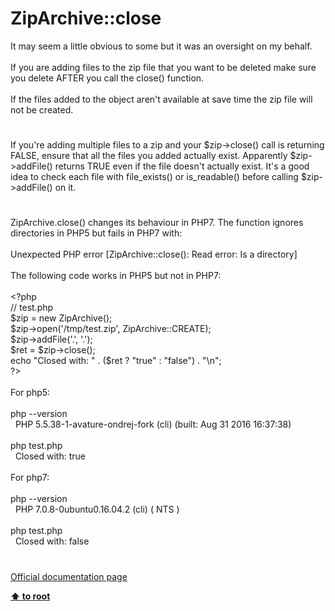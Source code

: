 # ZipArchive::close




<div class="phpcode"><span class="html">
It may seem a little obvious to some but it was an oversight on my behalf.<br><br>If you are adding files to the zip file that you want to be deleted make sure you delete AFTER you call the close() function.<br><br>If the files added to the object aren&apos;t available at save time the zip file will not be created.</span>
</div>
  

#


<div class="phpcode"><span class="html">
If you&apos;re adding multiple files to a zip and your $zip-&gt;close() call is returning FALSE, ensure that all the files you added actually exist. Apparently $zip-&gt;addFile() returns TRUE even if the file doesn&apos;t actually exist. It&apos;s a good idea to check each file with file_exists() or is_readable() before calling $zip-&gt;addFile() on it.</span>
</div>
  

#


<div class="phpcode"><span class="html">
ZipArchive.close() changes its behaviour in PHP7. The function ignores directories in PHP5 but fails in PHP7 with: <br><br>Unexpected PHP error [ZipArchive::close(): Read error: Is a directory]<br><br>The following code works in PHP5 but not in PHP7:<br><br><span class="default">&lt;?php <br></span><span class="comment">// test.php<br></span><span class="default">$zip </span><span class="keyword">= new </span><span class="default">ZipArchive</span><span class="keyword">();<br></span><span class="default">$zip</span><span class="keyword">-&gt;</span><span class="default">open</span><span class="keyword">(</span><span class="string">&apos;/tmp/test.zip&apos;</span><span class="keyword">, </span><span class="default">ZipArchive</span><span class="keyword">::</span><span class="default">CREATE</span><span class="keyword">);<br></span><span class="default">$zip</span><span class="keyword">-&gt;</span><span class="default">addFile</span><span class="keyword">(</span><span class="string">&apos;.&apos;</span><span class="keyword">, </span><span class="string">&apos;.&apos;</span><span class="keyword">);<br></span><span class="default">$ret </span><span class="keyword">= </span><span class="default">$zip</span><span class="keyword">-&gt;</span><span class="default">close</span><span class="keyword">();<br>echo </span><span class="string">&quot;Closed with: &quot; </span><span class="keyword">. (</span><span class="default">$ret </span><span class="keyword">? </span><span class="string">&quot;true&quot; </span><span class="keyword">: </span><span class="string">&quot;false&quot;</span><span class="keyword">) . </span><span class="string">&quot;\n&quot;</span><span class="keyword">;<br></span><span class="default">?&gt;<br></span><br>For php5:<br><br>php --version<br>&#xA0; PHP 5.5.38-1-avature-ondrej-fork (cli) (built: Aug 31 2016 16:37:38)<br><br>php test.php<br>&#xA0; Closed with: true<br><br>For php7:<br><br>php --version<br>&#xA0; PHP 7.0.8-0ubuntu0.16.04.2 (cli) ( NTS )<br><br>php test.php<br>&#xA0; Closed with: false</span>
</div>
  

#

[Official documentation page](https://www.php.net/manual/en/ziparchive.close.php)

**[⬆ to root](/)**